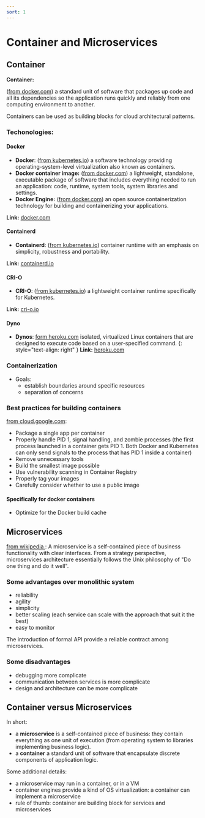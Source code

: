 ```yaml
---
sort: 1
---
```



# Container and Microservices

## Container

**Container:**

([from docker.com](https://www.docker.com/resources/what-container)) a standard unit of software that packages up code and all its dependencies so the application runs quickly and reliably from one computing environment to another.

Containers can be used as building blocks for cloud architectural patterns.

### Techonologies:

#### Docker

- **Docker**: ([from kubernetes.io](https://www.kubernetes.io)) a software technology providing operating-system-level virtualization also known as containers.
- **Docker container image:** ([from docker.com](https://www.docker.com)) a lightweight, standalone, executable package of software that includes everything needed to run an application: code, runtime, system tools, system libraries and settings.
- **Docker Engine:** ([from docker.com](https://www.docker.com)) an open source containerization technology for building and containerizing your applications.

**Link:** [docker.com](https://docs.docker.com/engine/)

#### Containerd

- **Containerd**: ([from kubernetes.io](https://www.kubernetes.io)) container runtime with an emphasis on simplicity, robustness and portability.

**Link:** [containerd.io](https://containerd.io/docs/)

#### CRI-O

- **CRI-O**: ([from kubernetes.io](https://www.kubernetes.io)) a lightweight container runtime specifically for Kubernetes.

**Link:** [cri-o.io](https://cri-o.io/##what-is-cri-o)

#### Dyno

- **Dynos**: [form heroku.com](https://www.heroku.com/dynos) isolated, virtualized Linux containers that are designed to execute code based on a user-specified command.
{: style="text-align: right" }
**Link:** [heroku.com](https://www.heroku.com)


### Containerization

- Goals:
  - establish boundaries around specific resources
  - separation of concerns

### Best practices for building containers

[from cloud.google.com](https://cloud.google.com/solutions/best-practices-for-building-containers):

- Package a single app per container
- Properly handle PID 1, signal handling, and zombie processes (the first process launched in a container gets PID 1. Both Docker and Kubernetes can only send signals to the process that has PID 1 inside a container)
- Remove unnecessary tools
- Build the smallest image possible
- Use vulnerability scanning in Container Registry
- Properly tag your images
- Carefully consider whether to use a public image


#### Specifically for docker containers

- Optimize for the Docker build cache



## Microservices


[from wikipedia ](https://en.wikipedia.org/wiki/Microservices):
A microservice is a self-contained piece of business functionality with clear interfaces.
From a strategy perspective, microservices architecture essentially follows the Unix philosophy of "Do one thing and do it well".

### Some advantages over monolithic system

- reliability
- agility
- simplicity
- better scaling (each service can scale with the approach that suit it the best)
- easy to monitor


The introduction of formal API provide a reliable contract among microservices.

### Some disadvantages

- debugging more complicate
- communication between services is more complicate
- design and architecture can be more complicate


## Container versus Microservices

In short:
- a **microservice** is a self-contained piece of business: they contain everything as one unit of execution (from operating system to libraries implementing business logic).
- a **container** a standard unit of software that encapsulate discrete components of application logic.

Some additional details:
- a microservice may run in a container, or in a VM
- container engines provide a kind of OS virtualization: a container can implement a microservice
- rule of thumb: container are building block for services and microservices

